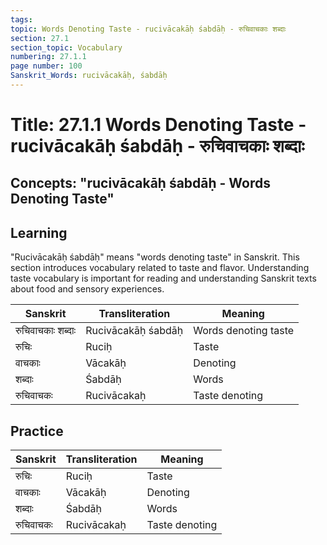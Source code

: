 ```yaml
---
tags:
topic: Words Denoting Taste - rucivācakāḥ śabdāḥ - रुचिवाचकाः शब्दाः
section: 27.1
section_topic: Vocabulary
numbering: 27.1.1
page number: 100
Sanskrit_Words: rucivācakāḥ, śabdāḥ
---
```

# Title: 27.1.1 Words Denoting Taste - rucivācakāḥ śabdāḥ - रुचिवाचकाः शब्दाः
## Concepts: "rucivācakāḥ śabdāḥ - Words Denoting Taste"

## Learning
"Rucivācakāḥ śabdāḥ" means "words denoting taste" in Sanskrit. This section introduces vocabulary related to taste and flavor. Understanding taste vocabulary is important for reading and understanding Sanskrit texts about food and sensory experiences.

| Sanskrit           | Transliteration      | Meaning                          |
| ------------------ | -------------------- | -------------------------------- |
| रुचिवाचकाः शब्दाः | Rucivācakāḥ śabdāḥ  | Words denoting taste             |
| रुचिः              | Ruciḥ                | Taste                            |
| वाचकाः             | Vācakāḥ              | Denoting                         |
| शब्दाः             | Śabdāḥ               | Words                            |
| रुचिवाचकः         | Rucivācakaḥ          | Taste denoting                   |

## Practice
| Sanskrit           | Transliteration      | Meaning                          |
| ------------------ | -------------------- | -------------------------------- |
| रुचिः              | Ruciḥ                | Taste                            |
| वाचकाः             | Vācakāḥ              | Denoting                         |
| शब्दाः             | Śabdāḥ               | Words                            |
| रुचिवाचकः         | Rucivācakaḥ          | Taste denoting                   |

